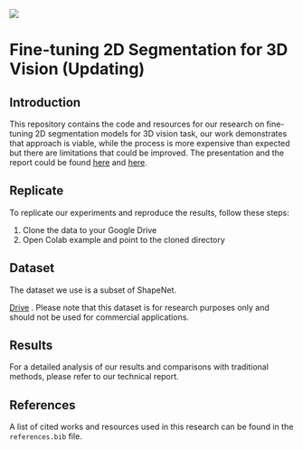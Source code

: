 ![](./cover.png)

# Fine-tuning 2D Segmentation for 3D Vision (Updating)

## Introduction

This repository contains the code and resources for our research on fine-tuning 2D segmentation models for 3D vision task, our work demonstrates that approach is viable, while the process is more expensive than expected but there are limitations that could be improved. The presentation and the report could be found [here](https://docs.google.com/presentation/d/1A8nDw6mRxrCmrL6xTCyuhMGYQotg3jcR4qrCwmoyu14/edit?usp=sharing) and [here](https://arxiv.org/pdf/2212.01552.pdf). 

## Replicate

To replicate our experiments and reproduce the results, follow these steps:

1. Clone the data to your Google Drive
2. Open Colab example and point to the cloned directory

## Dataset

The dataset we use is a subset of ShapeNet.

[Drive]()
.
Please note that this dataset is for research purposes only and should not be used for commercial applications.

## Results

For a detailed analysis of our results and comparisons with traditional methods, please refer to our technical report.

## References

A list of cited works and resources used in this research can be found in the `references.bib` file.
